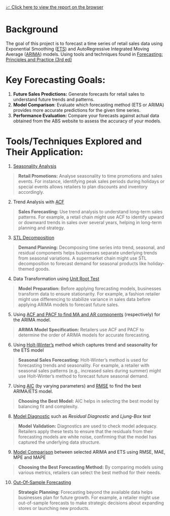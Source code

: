 [📈 Click here to view the report on the browser](https://nadzmi27.github.io/Retail-Forecasting/)

# Background
The goal of this project is to forecast a time series of retail sales data using Exponential Smoothing ([ETS](https://otexts.com/fpp3/expsmooth.html)) and AutoRegressive Integrated Moving Average ([ARIMA](https://otexts.com/fpp3/arima.html)) models.
Using tools and techniques found in [Forecasting: Principles and Practice (3rd ed)](https://otexts.com/fpp3/)

# Key Forecasting Goals:
1. **Future Sales Predictions:** Generate forecasts for retail sales to understand future trends and patterns.
2. **Model Comparison**: Evaluate which forecasting method (ETS or ARIMA) provides more accurate predictions for the given time series.
3. **Performance Evaluation:** Compare your forecasts against actual data obtained from the ABS website to assess the accuracy of your models.

# Tools/Techniques Explored and Their Application:
1. [Seasonality Analysis](https://otexts.com/fpp3/seasonal-plots.html)
> **Retail Promotions:** Analyse seasonality to time promotions and sales events. For instance, identifying peak sales periods during holidays or special events allows retailers to plan discounts and inventory accordingly.
2. Trend Analysis with [ACF](https://otexts.com/fpp3/acf.html)
> **Sales Forecasting:** Use trend analysis to understand long-term sales patterns. For example, a retail chain might use ACF to identify upward or downward trends in sales over several years, helping in long-term planning and strategy.
3. [STL Decomposition](https://otexts.com/fpp3/stl.html)
> **Demand Planning:** Decomposing time series into trend, seasonal, and residual components helps businesses separate underlying trends from seasonal variations. A supermarket chain might use STL decomposition to forecast demand for seasonal products like holiday-themed goods.
4. Data Transformation using [Unit Root Test](https://otexts.com/fpp3/stationarity.html)
> **Model Preparation:** Before applying forecasting models, businesses transform data to ensure stationarity. For example, a fashion retailer might use differencing to stabilize variance in sales data before applying ARIMA models to forecast future sales.
5. Using [ACF and PACF to find MA and AR components](https://otexts.com/fpp3/seasonal-arima.html) (respectively) for the ARIMA  model.
> **ARIMA Model Specification:** Retailers use ACF and PACF to determine the order of ARIMA models for accurate forecasting.
6.  Using [Holt-Winter’s](https://otexts.com/fpp3/holt-winters.html) method which captures trend and seasonality for the ETS model
> **Seasonal Sales Forecasting:** Holt-Winter’s method is used for forecasting trends and seasonality. For example, a retailer with seasonal sales patterns (e.g., increased sales during summer) might use Holt-Winter’s method to forecast future seasonal demand.
7.  Using [AIC](https://otexts.com/fpp3/selecting-predictors.html) (by varying parameters) and [RMSE](https://otexts.com/fpp3/accuracy.html) to find the best ARIMA/ETS model.
> **Choosing the Best Model:** AIC helps in selecting the best model by balancing fit and complexity.
8. [Model Diagnostic](https://otexts.com/fpp3/diagnostics.html) such as _Residual Diagnostic_ and _Ljung-Box test_
> **Model Validation:** Diagnostics are used to check model adequacy. Retailers apply these tests to ensure that the residuals from their forecasting models are white noise, confirming that the model has captured the underlying data structure.
9. [Model Comparison](https://otexts.com/fpp3/arima-ets.html) between selected ARIMA and ETS using RMSE, MAE, MPE and MAPE
> **Choosing the Best Forecasting Method:** By comparing models using various metrics, retailers can select the best method for their needs.
10. [Out-Of-Sample Forecasting](https://otexts.com/fpp3/accuracy.html)
> **Strategic Planning:** Forecasting beyond the available data helps businesses plan for future growth. For example, a retailer might use out-of-sample forecasts to make strategic decisions about expanding stores or launching new products.
